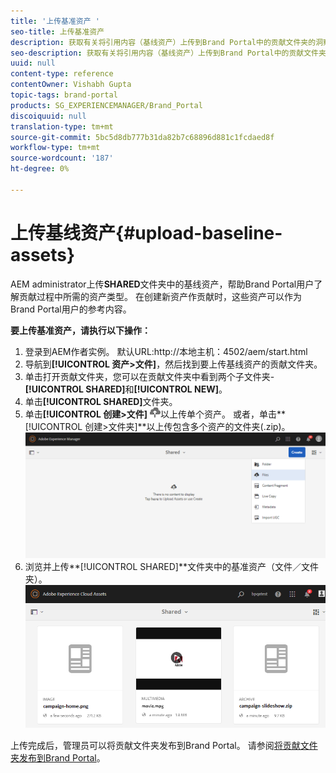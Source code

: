 ```yaml
---
title: '上传基准资产 '
seo-title: 上传基准资产
description: 获取有关将引用内容（基线资产）上传到Brand Portal中的贡献文件夹的洞察。
seo-description: 获取有关将引用内容（基线资产）上传到Brand Portal中的贡献文件夹的洞察。
uuid: null
content-type: reference
contentOwner: Vishabh Gupta
topic-tags: brand-portal
products: SG_EXPERIENCEMANAGER/Brand_Portal
discoiquuid: null
translation-type: tm+mt
source-git-commit: 5bc5d8db777b31da82b7c68896d881c1fcdaed8f
workflow-type: tm+mt
source-wordcount: '187'
ht-degree: 0%

---
```



# 上传基线资产{#upload-baseline-assets}

AEM administrator上传&#x200B;**SHARED**&#x200B;文件夹中的基线资产，帮助Brand Portal用户了解贡献过程中所需的资产类型。 在创建新资产作贡献时，这些资产可以作为Brand Portal用户的参考内容。

**要上传基准资产，请执行以下操作：**

1. 登录到AEM作者实例。
默认URL:http://本地主机：4502/aem/start.html
1. 导航到&#x200B;**[!UICONTROL 资产>文件]**，然后找到要上传基线资产的贡献文件夹。
1. 单击打开贡献文件夹，您可以在贡献文件夹中看到两个子文件夹-**[!UICONTROL SHARED]**&#x200B;和&#x200B;**[!UICONTROL NEW]**。
1. 单击&#x200B;**[!UICONTROL SHARED]**&#x200B;文件夹。
1. 单击&#x200B;**[!UICONTROL 创建>文件]** ![](assets/upload.png)以上传单个资产。
或者，单击**[!UICONTROL 创建>文件夹]**以上传包含多个资产的文件夹(.zip)。
   ![](assets/upload-baseline-assets1.png)
1. 浏览并上传&#x200B;**[!UICONTROL SHARED]**文件夹中的基准资产（文件／文件夹）。
   ![](assets/upload-baseline-assets2.png)

上传完成后，管理员可以将贡献文件夹发布到Brand Portal。 请参阅[将贡献文件夹发布到Brand Portal](brand-portal-publish-contribution-folder-to-brand-portal.md)。